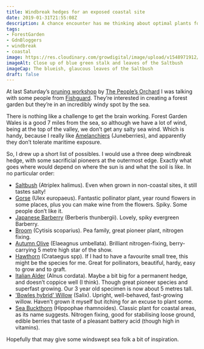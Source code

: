 ```yaml
---
title: Windbreak hedges for an exposed coastal site
date: 2019-01-31T21:55:08Z
description: A chance encounter has me thinking about optimal plants for a windbreak hedge that will deal with salt-laden gales
tags: 
- ForestGarden
- GdnBloggers
- windbreak
- coastal
image: https://res.cloudinary.com/growdigital/image/upload/v1548971912/saltbush-190131.jpg
imageAlt: Close up of blue green stalk and leaves of the Saltbush
imageCap: The blueish, glaucous leaves of the Saltbush
draft: false
---
```


At last Saturday’s [pruning workshop](https://www.forestgarden.wales/status/190126-thepeoplesorchard/) by [The People’s Orchard](http://www.stdogmaelsabbey.org.uk/peoplesorchard) I was talking with some people from [Fishguard](https://en.wikipedia.org/wiki/Fishguard). They’re interested in creating a forest garden but they’re in an incredibly windy spot by the sea. 

There is nothing like a challenge to get the brain working. Forest Garden Wales is a good 7 miles from the sea, so although we have a lot of wind, being at the top of the valley, we don’t get any salty sea wind. Which is handy, because I really like [Amelanchiers](https://pfaf.org/user/plant.aspx?LatinName=Amelanchier+canadensis) (Juneberries), and apparently they don’t tolerate maritime exposure.

So, I drew up a short list of possibles. I would use a three deep windbreak hedge, with some sacrificial pioneers at the outermost edge. Exactly what goes where would depend on where the sun is and what the soil is like. In no particular order:

* [Saltbush](https://pfaf.org/user/plant.aspx?latinname=Atriplex+halimus) (Atriplex halimus). Even when grown in non-coastal sites, it still tastes salty!
* [Gorse](https://pfaf.org/user/Plant.aspx?LatinName=Ulex+europaeus) (Ulex europaeus). Fantastic pollinator plant, year round flowers in some places, plus you can make wine from the flowers. Spiky. Some people don’t like it.
* [Japanese Barberry](https://pfaf.org/user/Plant.aspx?LatinName=Berberis+thunbergii) (Berberis thunbergii). Lovely, spiky evergreen Barberry.
* [Broom](https://pfaf.org/user/Plant.aspx?LatinName=Cytisus+scoparius) (Cytisis scoparius). Pea family, great pioneer plant, nitrogen fixing.
* [Autumn Olive](https://pfaf.org/user/Plant.aspx?LatinName=Elaeagnus+umbellata) (Elaeagnus umbellata). Brilliant nitrogen-fixing, berry-carrying 5 metre high star of the show. 
* [Hawthorn](https://pfaf.org/user/cmspage.aspx?pageid=59) (Crataegus spp). If I had to have a favourite small tree, this might be the species for me. Great for pollinators, beautiful, hardy, easy to grow and to graft. 
* [Italian Alder](https://pfaf.org/user/Plant.aspx?LatinName=Alnus+cordata) (Alnus cordata). Maybe a bit big for a permanent hedge, and doesn’t coppice well (I think). Though great pioneer species and superfast growing. Our 3 year old specimen is now about 5 metres tall.
* ['Bowles hybrid' Willow](https://pfaf.org/user/Plant.aspx?LatinName=Salix+%27Bowles+hybrid%27) (Salix). Upright, well-behaved, fast-growing willow. Haven’t grown it myself but itching for an excuse to plant some.
* [Sea Buckthorn](https://pfaf.org/user/Plant.aspx?LatinName=Hippophae+rhamnoides) (Hippophae rhamnoides). Classic plant for coastal areas, as its name suggests. Nitrogen fixing, good for stabilising loose ground, edible berries that taste of a pleasant battery acid (though high in vitamins).

Hopefully that may give some windswept sea folk a bit of inspiration. 
